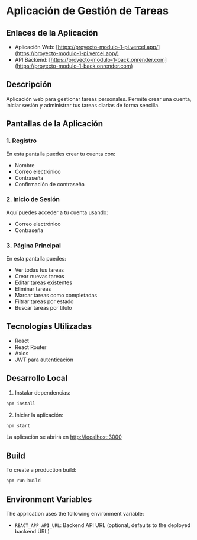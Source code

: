 # Aplicación de Gestión de Tareas

## Enlaces de la Aplicación
- Aplicación Web: [https://proyecto-modulo-1-pi.vercel.app/](https://proyecto-modulo-1-pi.vercel.app/)
- API Backend: [https://proyecto-modulo-1-back.onrender.com](https://proyecto-modulo-1-back.onrender.com)

## Descripción
Aplicación web para gestionar tareas personales. Permite crear una cuenta, iniciar sesión y administrar tus tareas diarias de forma sencilla.

## Pantallas de la Aplicación

### 1. Registro
En esta pantalla puedes crear tu cuenta con:
- Nombre
- Correo electrónico
- Contraseña
- Confirmación de contraseña

### 2. Inicio de Sesión
Aquí puedes acceder a tu cuenta usando:
- Correo electrónico
- Contraseña

### 3. Página Principal
En esta pantalla puedes:
- Ver todas tus tareas
- Crear nuevas tareas
- Editar tareas existentes
- Eliminar tareas
- Marcar tareas como completadas
- Filtrar tareas por estado
- Buscar tareas por título

## Tecnologías Utilizadas
- React
- React Router
- Axios
- JWT para autenticación

## Desarrollo Local

1. Instalar dependencias:
```bash
npm install
```

2. Iniciar la aplicación:
```bash
npm start
```

La aplicación se abrirá en [http://localhost:3000](http://localhost:3000)

## Build
To create a production build:
```bash
npm run build
```

## Environment Variables
The application uses the following environment variable:
- `REACT_APP_API_URL`: Backend API URL (optional, defaults to the deployed backend URL)
